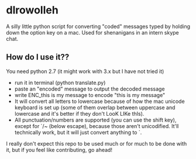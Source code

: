 # dlrowolleh
A silly little python script for converting "coded" messages typed by holding down the option key on a mac. Used for shenanigans in an intern skype chat.

## How do I use it??
You need python 2.7 (it might work with 3.x but I have not tried it)
* run it in terminal (python translate.py)
* paste an "encoded" message to output the decoded message
* write ENC_this is my message to encode "this is my message"
* It will convert all letters to lowercase because of how the mac unicode keyboard is set up (some of them overlap between uppercase and lowercase and it's better if they don't LooK LIKe thIs). 
* All punctuation/numbers are supported (you can use the shift key), except for \`/~ (below escape), because those aren't unicodified. It'll technically work, but it will just convert anything to \`. 

I really don't expect this repo to be used much or for much to be done with it, but if you feel like contributing, go ahead!
